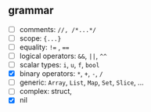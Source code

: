 
## grammar
 - [ ] comments: `//, /*...*/`
 - [ ] scope: `{...}`
 - [ ] equality: `!=` , `==`
 - [ ] logical operators: `&&`, `||`, `^^`
 - [ ] scalar types: `i`, `u`, `f`, `bool`
 - [x] binary operators: `*`, `+`, `-`, `/`
 - [ ] generic: `Array`, `List`, `Map`, `Set`, `Slice`, ...
 - [ ] complex: struct,
 - [x] nil
